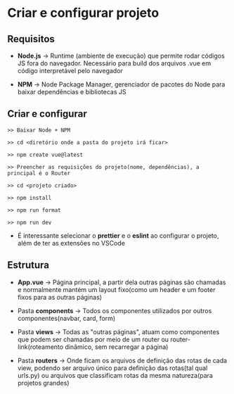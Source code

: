 # Criar e configurar projeto

## Requisitos

- **Node.js** -> Runtime (ambiente de execução) que permite rodar códigos JS fora do navegador. Necessário para build dos arquivos .vue em código interpretável pelo navegador

- **NPM** -> Node Package Manager, gerenciador de pacotes do Node para baixar dependências e bibliotecas JS

## Criar e configurar

```
>> Baixar Node + NPM

>> cd <diretório onde a pasta do projeto irá ficar>

>> npm create vue@latest

>> Preencher as requisições do projeto(nome, dependências), a principal é o Router

>> cd <projeto criado>

>> npm install

>> npm run format

>> npm run dev
```

- É interessante selecionar o **prettier** e o **eslint** ao configurar o projeto, além de ter as extensões no VSCode

## Estrutura

- **App.vue** -> Página principal, a partir dela outras páginas são chamadas e normalmente mantém um layout fixo(como um header e um footer fixos para as outras páginas)

- Pasta **components** -> Todos os componentes utilizados por outros componentes(navbar, card, form)

- Pasta **views** -> Todas as "outras páginas", atuam como componentes que podem ser chamadas por meio de um router ou router-link(roteamento dinâmico, sem recarregar a página)

- Pasta **routers** -> Onde ficam os arquivos de definição das rotas de cada view, podendo ser arquivo único para definição das rotas(tal qual urls.py) ou arquivos que classificam rotas da mesma natureza(para projetos grandes)